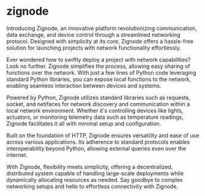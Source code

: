 # zignode
Introducing Zignode, an innovative platform revolutionizing communication, data exchange, and device control through a streamlined networking protocol. Designed with simplicity at its core, Zignode offers a hassle-free solution for launching projects with network functionality effortlessly.

Ever wondered how to swiftly deploy a project with network capabilities? Look no further. Zignode simplifies the process, allowing easy sharing of functions over the network. With just a few lines of Python code leveraging standard Python libraries, you can expose local functions to the network, enabling seamless interaction between devices and systems.

Powered by Python, Zignode utilizes standard libraries such as requests, socket, and netifaces for network discovery and communication within a local network environment. Whether it's controlling devices like lights, actuators, or monitoring telemetry data such as temperature readings, Zignode facilitates it all with minimal setup and configuration.

Built on the foundation of HTTP, Zignode ensures versatility and ease of use across various applications. Its adherence to standard protocols enables interoperability beyond Python, allowing external queries even over the internet.

With Zignode, flexibility meets simplicity, offering a decentralized, distributed system capable of handling large-scale deployments while dynamically allocating resources as needed. Say goodbye to complex networking setups and hello to effortless connectivity with Zignode.
